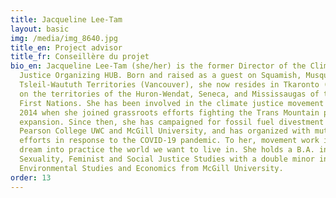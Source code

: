 ```yaml
---
title: Jacqueline Lee-Tam
layout: basic
img: /media/img_8640.jpg
title_en: Project advisor
title_fr: Conseillère du projet
bio_en: Jacqueline Lee-Tam (she/her) is the former Director of the Climate
  Justice Organizing HUB. Born and raised as a guest on Squamish, Musqueam and
  Tsleil-Waututh Territories (Vancouver), she now resides in Tkaronto (Toronto)
  on the territories of the Huron-Wendat, Seneca, and Mississaugas of the Credit
  First Nations. She has been involved in the climate justice movement since
  2014 when she joined grassroots efforts fighting the Trans Mountain pipeline
  expansion. Since then, she has campaigned for fossil fuel divestment at
  Pearson College UWC and McGill University, and has organized with mutual aid
  efforts in response to the COVID-19 pandemic. To her, movement work is how we
  dream into practice the world we want to live in. She holds a B.A. in Gender,
  Sexuality, Feminist and Social Justice Studies with a double minor in
  Environmental Studies and Economics from McGill University.
order: 13
---
```

